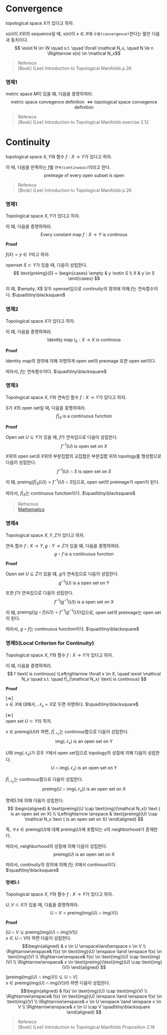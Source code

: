 # Convergence
topological space $X$가 있다고 하자.

$s(n)$이 $X$위의 sequence일 때, $s(n)$이 $x \in X$에 `수렴(convergence)`한다는 말은 다음과 동치이다.
$$ \exist N \in \N \quad s.t. \quad \forall \mathcal N_x, \quad N \le n \Rightarrow s(n) \in \mathcal N_x$$

> Referece  
> [Book] (Lee) Introduction to Topological Manifolds p.26

### 명제1
metric space $M$이 있을 떄, 다음을 증명하여라.
$$\text{metric space convegence definition } \Leftrightarrow \text{topological space convegence definition} $$

> Referece  
> [Book] (Lee) Introduction to Topological Manifolds exercise 2.12

# Continuity
topological space $X,Y$와 함수 $f : X \rightarrow Y$가 있다고 하자.

이 때, 다음을 만족하는 $f$를 `연속(continuous)`이라고 한다.
$$ \text{preimage of every open subset is open}$$

> Referece  
> [Book] (Lee) Introduction to Topological Manifolds p.26

### 명제1
Topological space $X,Y$가 있다고 하자.

이 떄, 다음을 증명하여라.
$$ \text{Every constant map } f : X \rightarrow Y \text{ is continous} $$

**Proof**

$f(X) = y \in Y$라고 하자.
 
openset $S \subset Y$가 있을 때, 다음이 성립한다.
$$ \text{preimg}(S) = \begin{cases} \empty & y \notin S \\ X & y \in S \end{cases} $$

이 때, $\empty, X$ 모두 openset임으로 continuity의 정의에 의해 $f$는 연속함수이다. $\quad\tiny\blacksquare$

### 명제2
Topological space $X$가 있다고 하자.

이 떄, 다음을 증명하여라.
$$ \text{Identity map } I_X : X \rightarrow X \text{ is continous} $$

**Proof**

Identity map의 정의에 의해 자명하게 open set의 preimage 또한 open set이다.

따라서, $f$는 연속함수이다. $\quad\tiny\blacksquare$

### 명제3
Topological space $X,Y$와 연속인 함수 $f: X\rightarrow Y$가 있다고 하자.

$S$가 $X$의 open set일 때, 다음을 증명하여라.
$$ f|_S \text{ is a continuous function} $$

**Proof**

Open set $U \subseteq Y$가 있을 때, $f$가 연속임으로 다음이 성립한다.
$$ f^{-1}(U) \text{ is open set on } X $$

$X$위의 open set과 $X$위의 부분집합의 교집합은 부분집합 위의 topology를 형성함으로 다음이 성립한다.
$$ f^{-1}(U) \cap S \text { is open set on } S $$

이 떄, $\text{preimg}(f|_S(U)) = f^{-1}(U) \cap S$임으로, open set의 preimage가 open이 된다.

따라서, $f|_S$는 continuous function이다. $\quad\tiny\blacksquare$ 

> Refrernce  
> [Mathematics](https://math.stackexchange.com/questions/1826827/topology-show-restriction-of-continuous-function-is-continuous-and-restriction)

### 명제4
Topological space $X,Y,Z$가 있다고 하자.

연속 함수 $f : X \rightarrow Y, g : Y \rightarrow Z$가 있을 떄, 다음을 증명하여라.
$$ g \circ f \text{ is a continuous function} $$

**Proof**

Open set $U \subseteq Z$가 있을 떄, $g$가 연속임으로 다음이 성립한다.
$$ g^{-1}(U) \text{ is a open set on Y} $$

또한 $f$가 연속임으로 다음이 성립한다.
$$ f^{-1}(g^{-1}(U)) \text{ is a open set on X} $$

이 떄, $\text{preimg}((g \circ f)(U)) = f^{-1}(g^{-1}(U))$임으로, open set의 preimage는 open set이 된다.

따라서, $g \circ f$는 continuous function이다. $\quad\tiny\blacksquare$

### 명제5(Local Criterion for Continuity)
Topological space $X,Y$와 함수 $f : X \rightarrow Y$가 있다고 하자.

이 떄, 다음을 증명하여라.
$$ f \text{ is continous} \Leftrightarrow \forall x \in X, \quad \exist \mathcal N_x \quad s.t. \quad f|_{\mathcal N_x} \text{ is continous} $$

**Proof**

[$\Rightarrow$]  
$x \in X$에 대해서, $\mathcal N_x = X$로 두면 자명하다. $\quad\tiny\blacksquare$

[$\Leftarrow$]  
open set $U \subset Y$라 하자. 

$x \in \text{preimg}(U)$라 하면, $f|_{\mathcal N_x}$는 continous함으로 다음이 성립한다.
$$ \text{img}(\mathcal N_x) \text { is an open set on Y} $$

$U$와 $\text{img}(\mathcal N_x)$가 모두 $Y$에서 open set임으로 topology의 성질에 의해 다음이 성립한다.
$$ U \cap \text{img}(\mathcal N_x) \text { is an open set on Y} $$

$f|_{\mathcal N_x}$는 continous함으로 다음이 성립한다.
$$ \text{preimg}(U \cap \text{img}(\mathcal N_x)) \text { is an open set on X} $$

명제5.1에 의해 다음이 성립한다.
$$ \begin{aligned} & \text{preimg}(U \cap \text{img}(\mathcal N_x)) \text { is an open set on X} \\ \Leftrightarrow \enspace & \text{preimg}(U) \cap \mathcal N_x \text { is an open set on X} \end{aligned}  $$

즉, $\forall x \in \text{preimg}(U)$에 대해 $\text{preimg}(U)$에 포함되는 $x$의 neighborhood가 존재한다.

따라서, neighborhood의 성질에 의해 다음이 성립한다.
$$ \text{preimg}(U) \text{ is an open set on X} $$

따라서, continuity의 정의에 의해 $f$는 $X$에서 continous이다. $\quad\tiny\blacksquare$

#### 명제5.1
Topological space $X,Y$와 함수 $f : X \rightarrow Y$가 있다고 하자.

$U,V \subset X$가 있을 때, 다음을 증명하여라.
$$ U \cap V = \text{preimg}(\text{img}(U) \cap \text{img}(V)) $$

**Proof**

[$U \cap V \subseteq \text{preimg}(\text{img}(U) \cap \text{img}(V))$]  
$x \in U \cap V$라 하면 다음이 성립한다.
$$\begin{aligned} & x \in U \enspace\land\enspace x \in V \\ \Rightarrow\enspace& f(x) \in \text{img}(U) \enspace \land \enspace f(x) \in \text{img}(V) \\ \Rightarrow\enspace& f(x) \in \text{img}(U) \cap \text{img}(V) \\ \Rightarrow\enspace& x \in \text{preimg}(\text{img}(U) \cap \text{img}(V)) \end{aligned} $$

[$\text{preimg}(\text{img}(U) \cap \text{img}(V)) \subseteq U \cap V$]  
$x \in \text{preimg}(\text{img}(U) \cap \text{img}(V))$라 하면 다음이 성립한다.
$$\begin{aligned} & f(x) \in \text{img}(U) \cap \text{img}(V) \\ \Rightarrow\enspace& f(x) \in \text{img}(U) \enspace \land \enspace f(x) \in \text{img}(V) \\ \Rightarrow\enspace& x \in U  \enspace \land \enspace x \in V \\ \Rightarrow\enspace& x \in U \cap V \quad\tiny\blacksquare \end{aligned} $$

> Referece  
> [Book] (Lee) Introduction to Topological Manifolds Proposition 2.19

